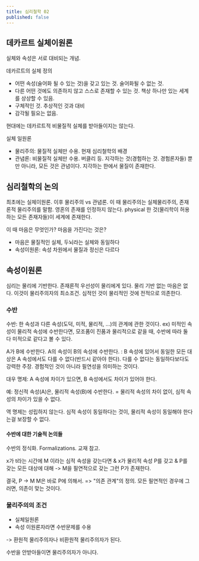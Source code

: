 ```yaml
---
title: 심리철학 02
published: false
---
```


## 데카르트 실체이원론

실체와 속성은 서로 대비되는 개념.

데카르트의 실체 정의

-   어떤 속성(술어화 될 수 있는 것)을 갖고 있는 것. 술어화될 수 없는 것.
-   다른 어떤 것에도 의존하지 않고 스스로 존재할 수 있는 것. 책상 하나만 있는 세계를 상상할 수 있음.
-   구체적인 것. 추상적인 것과 대비
-   감각될 필요는 없음.

현대에는 데카르트적 비물질적 실체를 받아들이지는 않는다.

실체 일원론

-   물리주의: 물질적 실체만 수용. 현재 심리철학의 배경
-   관념론: 비물질적 실체만 수용. 버클리 등. 지각하는 것(경험하는 것. 경험론자들) 뿐만 아니라, 모든 것은 관념이다. 지각하는 한에서 물질이 존재한다.

## 심리철학의 논의

최초에는 실체이원론.
이후 물리주의 vs 관념론.
이 때 물리주의는 실체물리주의, 존재론적 물리주의를 말함. 영혼의 존재를 인정하지 않는다. physical 한 것(물리학이 허용하는 모든 존재자들)이 세계에 존재한다.

이 때 마음은 무엇인가? 마음을 가진다는 것은?

-   마음은 물질적인 실체, 두뇌라는 실체와 동일하다
-   속성이원론: 속성 차원에서 물질과 정신은 다르다

## 속성이원론

심리는 물리에 기반한다. 존재론적 우선성이 물리에게 있다.
물리 기반 없는 마음은 없다. 이것이 물리주의자의 최소조건. 심적인 것이 물리적인 것에 전적으로 의존한다.

### 수반

수반: 한 속성과 다른 속성(도덕, 미적, 물리적, ...)의 관계에 관한 것이다.
ex) 미적인 속성이 물리적 속성에 수반한다면, 모조품이 진품과 물리적으로 같을 때, 수반에 따라 둘 다 미적으로 같다고 볼 수 있다.

A가 B에 수반한다. A의 속성이 B의 속성에 수반한다.
: B 속성에 있어서 동일한 모든 대상은 A 속성에서도 다를 수 없다(반드시 같아야 한다).
다를 수 없다는 동일하다보다도 강력한 주장. 경험적인 것이 아니라 필연성을 의미하는 것이다.

대우 명제: A 속성에 차이가 있으면, B 속성에서도 차이가 있어야 한다.

예: 정신적 속성(A)은, 물리적 속성(B)에 수반한다. = 물리적 속성의 차이 없이, 심적 속성의 차이가 있을 수 없다.

역 명제는 성립하지 않는다. 심적 속성이 동일하다는 것이, 물리적 속성이 동일해야 한다는걸 보장할 수 없다.

#### 수반에 대한 기술적 논의들

수반의 정식화. Formalizations. 교재 참고.

x가 t라는 시간에 M 이라는 심적 속성을 갖는다면 &
x가 물리적 속성 P를 갖고 &
P를 갖는 모든 대상에 대해
-> M을 필연적으로 갖는 그런 P가 존재한다.

결국, P -> M
M은 바로 P에 의해서. => "의존 관계"의 정의. 모든 필연적인 경우에 그러면, 의존이 맞는 것이다.

### 물리주의의 조건

-   실체일원론
-   속성 이원론자라면 수반문제를 수용

-> 환원적 물리주의자나 비환원적 물리주의자가 된다.

수반을 안받아들이면 물리주의자가 아니다.
